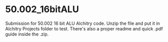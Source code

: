 # 50.002_16bitALU
Submission for 50.002 16 bit ALU Alchitry code. Unzip the file and put it in Alchitry Projects folder to test. There's also a proper readme and quick .pdf guide inside the .zip.
